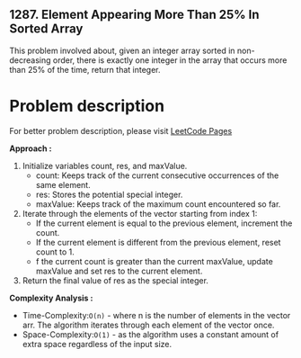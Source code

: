 ## 1287. Element Appearing More Than 25% In Sorted Array

This problem involved about, given an integer array sorted in non-decreasing order, there is exactly one integer in the array that occurs more than 25% of the time, return that integer.<br/>

# Problem description

For better problem description, please visit [LeetCode Pages](https://leetcode.com/problems/element-appearing-more-than-25-in-sorted-array/description)

**Approach :**<br/>

1. Initialize variables count, res, and maxValue.
    - count: Keeps track of the current consecutive occurrences of the same element.
    - res: Stores the potential special integer.
    - maxValue: Keeps track of the maximum count encountered so far.
2. Iterate through the elements of the vector starting from index 1:
    - If the current element is equal to the previous element, increment the count.
    - If the current element is different from the previous element, reset count to 1.
    - f the current count is greater than the current maxValue, update maxValue and set res to the current element.
3. Return the final value of res as the special integer.

**Complexity Analysis :**<br/>

-   Time-Complexity:`O(n)` - where n is the number of elements in the vector arr. The algorithm iterates through each element of the vector once.
-   Space-Complexity:`O(1)` - as the algorithm uses a constant amount of extra space regardless of the input size.
